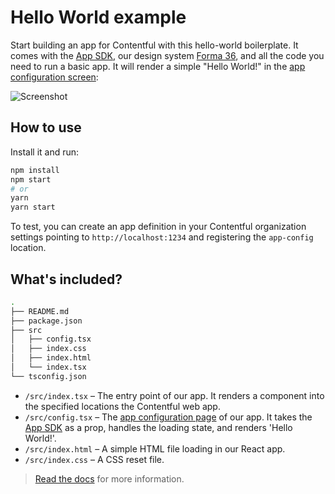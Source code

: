 # Hello World example
Start building an app for Contentful with this hello-world boilerplate. It comes with the [App SDK](https://ctfl.io/app-sdk), our design system [Forma 36](https://ctfl.io/f36), and all the code you need to run a basic app. It will render a simple "Hello World!" in the [app configuration screen](https://www.contentful.com/developers/docs/extensibility/app-framework/locations/#app-configuration):

![Screenshot](https://images.ctfassets.net/tz3n7fnw4ujc/2xWhCSYIJmGCJVVRHXw2Yb/0aa067e4f3d993e886031059cd5aabb6/hello-world-app.png)

## How to use

Install it and run:

```bash
npm install
npm start
# or
yarn
yarn start
```

To test, you can create an app definition in your Contentful organization settings pointing to `http://localhost:1234` and registering the `app-config` location.

## What's included?

```bash
.
├── README.md
├── package.json
├── src
│   ├── config.tsx
│   ├── index.css
│   ├── index.html
│   └── index.tsx
└── tsconfig.json
```

- `/src/index.tsx` – The entry point of our app. It renders a component into the specified locations the Contentful web app.
- `/src/config.tsx` – The [app configuration page](https://www.contentful.com/developers/docs/extensibility/app-framework/locations/#app-configuration) of our app. It takes the [App SDK](https://ctfl.io/app-sdk) as a prop, handles the loading state, and renders 'Hello World!'.
- `/src/index.html` – A simple HTML file loading in our React app.
- `/src/index.css` – A CSS reset file.

> [Read the docs](https://www.contentful.com/developers/docs/extensibility/app-framework/) for more information.